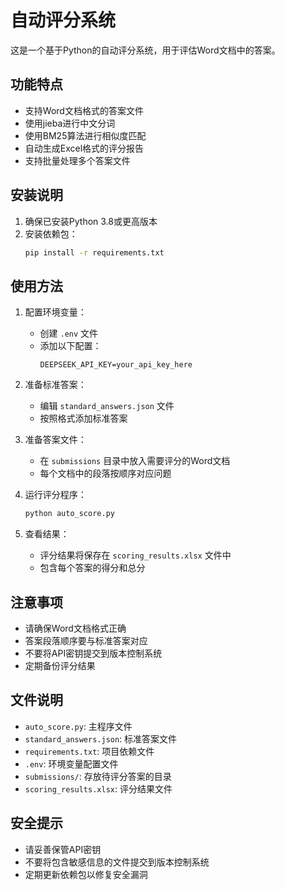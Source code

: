 # 自动评分系统

这是一个基于Python的自动评分系统，用于评估Word文档中的答案。

## 功能特点

- 支持Word文档格式的答案文件
- 使用jieba进行中文分词
- 使用BM25算法进行相似度匹配
- 自动生成Excel格式的评分报告
- 支持批量处理多个答案文件

## 安装说明

1. 确保已安装Python 3.8或更高版本
2. 安装依赖包：
   ```bash
   pip install -r requirements.txt
   ```

## 使用方法

1. 配置环境变量：
   - 创建 `.env` 文件
   - 添加以下配置：
     ```
     DEEPSEEK_API_KEY=your_api_key_here
     ```

2. 准备标准答案：
   - 编辑 `standard_answers.json` 文件
   - 按照格式添加标准答案

3. 准备答案文件：
   - 在 `submissions` 目录中放入需要评分的Word文档
   - 每个文档中的段落按顺序对应问题

4. 运行评分程序：
   ```bash
   python auto_score.py
   ```

5. 查看结果：
   - 评分结果将保存在 `scoring_results.xlsx` 文件中
   - 包含每个答案的得分和总分

## 注意事项

- 请确保Word文档格式正确
- 答案段落顺序要与标准答案对应
- 不要将API密钥提交到版本控制系统
- 定期备份评分结果

## 文件说明

- `auto_score.py`: 主程序文件
- `standard_answers.json`: 标准答案文件
- `requirements.txt`: 项目依赖文件
- `.env`: 环境变量配置文件
- `submissions/`: 存放待评分答案的目录
- `scoring_results.xlsx`: 评分结果文件

## 安全提示

- 请妥善保管API密钥
- 不要将包含敏感信息的文件提交到版本控制系统
- 定期更新依赖包以修复安全漏洞 